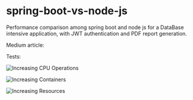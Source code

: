 # spring-boot-vs-node-js
Performance comparison among spring boot and node js for a DataBase intensive application, with JWT authentication and  PDF report generation.

Medium article: 



Tests:

![Increasing CPU Operations](C:\workspace_private\spring-boot-vs-node-js\test\graph\cpu-increase.PNG)

![Increasing Containers](C:\workspace_private\spring-boot-vs-node-js\test\graph\replica-increase.PNG)

![Increasing Resources](C:\workspace_private\spring-boot-vs-node-js\test\graph\resources-increase.PNG)